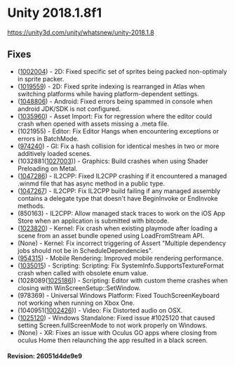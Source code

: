 # Unity 2018.1.8f1

https://unity3d.com/unity/whatsnew/unity-2018.1.8

## Fixes



*   ([1002004](https://issuetracker.unity3d.com/product/unity/issues/guid/1002004/)) - 2D: Fixed specific set of sprites being packed non-optimaly in sprite packer.
*   ([1019559](https://issuetracker.unity3d.com/product/unity/issues/guid/1019559/)) - 2D: Fixed sprite indexing is rearranged in Atlas when switching platforms while having platform-dependent settings.
*   ([1048806](https://issuetracker.unity3d.com/product/unity/issues/guid/1048806/)) - Android: Fixed errors being spammed in console when android JDK/SDK is not configured.
*   ([1035960](https://issuetracker.unity3d.com/product/unity/issues/guid/1035960/)) - Asset Import: Fix for regression where the editor could crash when opened with assets missing a .meta file.
*   (1021955) - Editor: Fix Editor Hangs when encountering exceptions or errors in BatchMode.
*   ([974240](https://issuetracker.unity3d.com/product/unity/issues/guid/974240/)) - GI: Fix a hash collision for identical meshes in two or more additively loaded scenes.
*   (1032881([1027003](https://issuetracker.unity3d.com/product/unity/issues/guid/1027003/))) - Graphics: Build crashes when using Shader Preloading on Metal.
*   ([1047286](https://issuetracker.unity3d.com/product/unity/issues/guid/1047286/)) - IL2CPP: Fixed IL2CPP crashing if it encountered a managed .winmd file that has async method in a public type.
*   ([1047267](https://issuetracker.unity3d.com/product/unity/issues/guid/1047267/)) - IL2CPP: Fix IL2CPP build failing if any managed assembly contains a delegate type that doesn't have BeginInvoke or EndInvoke methods.
*   (850163) - IL2CPP: Allow managed stack traces to work on the iOS App Store when an application is submitted with bitcode.
*   ([1023820](https://issuetracker.unity3d.com/product/unity/issues/guid/1023820/)) - Kernel: Fix crash when existing playmode after loading a scene from an asset bundle opened using LoadFromStream API.
*   (None) - Kernel: Fix incorrect triggering of Assert "Multiple dependency jobs should not be in ScheduleDependencies".
*   ([954315](https://issuetracker.unity3d.com/product/unity/issues/guid/954315/)) - Mobile Rendering: Improved mobile rendering performance.
*   ([1035015](https://issuetracker.unity3d.com/product/unity/issues/guid/1035015/)) - Scripting: Scripting: Fix SystemInfo.SupportsTextureFormat crash when called with obsolete enum value.
*   (1028089([1025186](https://issuetracker.unity3d.com/product/unity/issues/guid/1025186/))) - Scripting: Editor with custom theme crashes when closing with WinScreenSetup::SetWindow.
*   (978369) - Universal Windows Platform: Fixed TouchScreenKeyboard not working when running on Xbox One.
*   (1040951([1002426](https://issuetracker.unity3d.com/product/unity/issues/guid/1002426/))) - Video: Fix Distorted audio on OSX.
*   ([1025120](https://issuetracker.unity3d.com/product/unity/issues/guid/1025120/)) - Windows Standalone: Fixed issue #1025120 that caused setting Screen.fullScreenMode to not work properly on Windows.
*   (None) - XR: Fixes an issue with Oculus GO apps where closing from oculus Home then relaunching the app resulted in a black screen.

#### Revision: 26051d4de9e9
